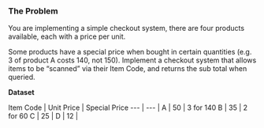 ### The Problem

You are implementing a simple checkout system, there are four products available, each with a price per unit.  

Some products have a special price when bought in certain quantities (e.g. 3 of product A costs 140, not 150). Implement a checkout system that allows items to be “scanned” via their Item Code, and returns the sub total when queried.

**Dataset**  

Item Code | Unit Price | Special Price
--- | --- |
A | 50 | 3 for 140
B | 35 | 2 for 60
C | 25 |
D | 12 |

